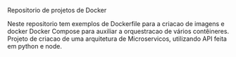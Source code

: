 Repositorio de projetos de Docker

Neste repositorio tem exemplos de Dockerfile para a criacao de imagens e docker Docker Compose para auxiliar a orquestracao de vários contêineres.<br>
Projeto de criacao de uma arquitetura de Microservicos, utilizando API feita em python e node.



